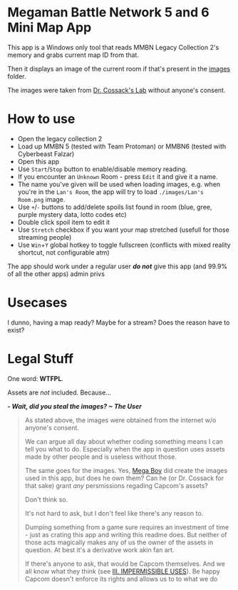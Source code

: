 # Megaman Battle Network 5 and 6 Mini Map App

This app is a Windows only tool that reads MMBN Legacy Collection 2's memory and grabs current map ID from that.

Then it displays an image of the current room if that's present in the [images](/images/) folder.

The images were taken from [Dr. Cossack's Lab](https://www.interordi.com/mega_man_pc/games/mmbn5/) without anyone's consent.


# How to use

- Open the legacy collection 2
- Load up MMBN 5 (tested with Team Protoman) or MMBN6 (tested with Cyberbeast Falzar)
- Open this app
- Use `Start`/`Stop` button to enable/disable memory reading.
- If you encounter an `Unknown` Room - press `Edit` it and give it a name.
- The name you've given will be used when loading images, e.g. when you're in the `Lan's Room`, the app will try to load `./images/Lan's Room.png` image.
- Use `+`/`-` buttons to add/delete spoils list found in room (blue, gree, purple mystery data, lotto codes etc)
- Double click spoil item to edit it
- Use `Stretch` checkbox if you want your map stretched (usefull for those streaming people)
- Use `Win`+`Y` global hotkey to toggle fullscreen (conflicts with mixed reality shortcut, not configurable atm)

The app should work under a regular user ***do not*** give this app (and 99.9% of all the other apps) admin privs


# Usecases

I dunno, having a map ready? Maybe for a stream? Does the reason have to exist?


# Legal Stuff

One word: **WTFPL**.

Assets are *not* included. Because...

***- Wait, did you *steal* the images? ~ The User***

> As stated above, the images were obtained from the internet w/o anyone's consent.
>
> We can argue all day about whether coding something means I can tell you what to do. Especially when the app in question uses assets made by other people and is useless without those.
>
> The same goes for the images. Yes, [Mega Boy](mailto:megaboy@sympatico.ca) did create the images used in this app, but does he own them? Can he (or Dr. Cossack for that sake) grant *any* persmissions regading Capcom's assets?
>
> Don't think so.
>
> It's not hard to ask, but I don't feel like there's any reason to.
>
> Dumping something from a game sure requires an investment of time - just as crating this app and writing this readme does. But neither of those acts magically makes any of us the owner of the assets in question. At best it's a derivative work akin fan art.
>
> If there's anyone to ask, that would be Capcom themselves. And we all know what they think (see [III. IMPERMISSIBLE USES](https://www.capcomusa.com/video-policy/)). Be happy Capcom doesn't enforce its rights and allows us to to what we do
